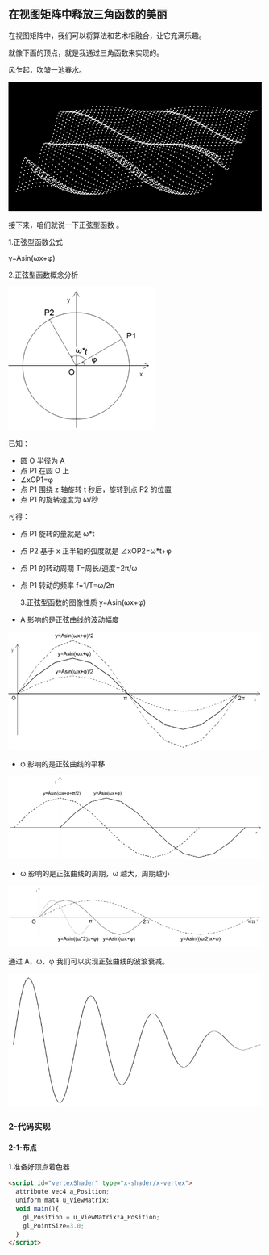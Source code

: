 ## 在视图矩阵中释放三角函数的美丽

在视图矩阵中，我们可以将算法和艺术相融合，让它充满乐趣。

就像下面的顶点，就是我通过三角函数来实现的。

风乍起，吹皱一池春水。

![1](./img/1-1617173263613.gif)

接下来，咱们就说一下正弦型函数 。

1.正弦型函数公式

y=Asin(ωx+φ)

2.正弦型函数概念分析

![三角函数sin](./img/sin.png)

已知：

- 圆 O 半径为 A
- 点 P1 在圆 O 上
- ∠xOP1=φ
- 点 P1 围绕 z 轴旋转 t 秒后，旋转到点 P2 的位置
- 点 P1 的旋转速度为 ω/秒

可得：

- 点 P1 旋转的量就是 ω\*t
- 点 P2 基于 x 正半轴的弧度就是 ∠xOP2=ω\*t+φ

- 点 P1 的转动周期 T=周长/速度=2π/ω
- 点 P1 转动的频率 f=1/T=ω/2π

  3.正弦型函数的图像性质 y=Asin(ωx+φ)

- A 影响的是正弦曲线的波动幅度

![image-20201129112010521](./img/sin1.png)

- φ 影响的是正弦曲线的平移

![image-20201130101026144](./img/sin2.png)

- ω 影响的是正弦曲线的周期，ω 越大，周期越小

![image-20201129114839843](./img/sin3.png)

通过 A、ω、φ 我们可以实现正弦曲线的波浪衰减。

![image-20201129120652448](./img/sin4.png)

### 2-代码实现

#### 2-1-布点

1.准备好顶点着色器

```html
<script id="vertexShader" type="x-shader/x-vertex">
  attribute vec4 a_Position;
  uniform mat4 u_ViewMatrix;
  void main(){
    gl_Position = u_ViewMatrix*a_Position;
    gl_PointSize=3.0;
  }
</script>
```
